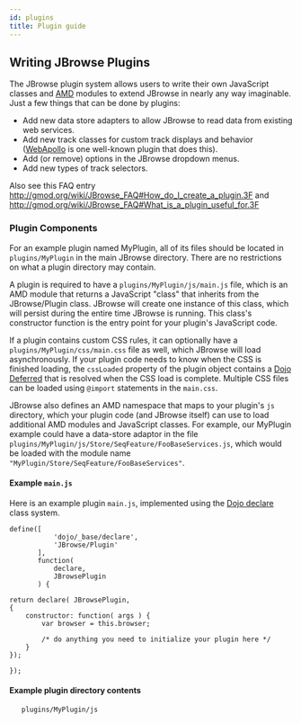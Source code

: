 ```yaml
---
id: plugins
title: Plugin guide
---
```


## Writing JBrowse Plugins

The JBrowse plugin system allows users to write their own JavaScript classes and [AMD](https://github.com/amdjs/amdjs-api/wiki/AMD) modules to extend JBrowse in nearly any way imaginable. Just a few things that can be done by plugins:

-   Add new data store adapters to allow JBrowse to read data from existing web services.
-   Add new track classes for custom track displays and behavior ([WebApollo](http://gmod.org/wiki/WebApollo) is one well-known plugin that does this).
-   Add (or remove) options in the JBrowse dropdown menus.
-   Add new types of track selectors.

Also see this FAQ entry <http://gmod.org/wiki/JBrowse_FAQ#How_do_I_create_a_plugin.3F> and <http://gmod.org/wiki/JBrowse_FAQ#What_is_a_plugin_useful_for.3F>

### Plugin Components

For an example plugin named MyPlugin, all of its files should be located in `plugins/MyPlugin` in the main JBrowse directory. There are no restrictions on what a plugin directory may contain.

A plugin is required to have a `plugins/MyPlugin/js/main.js` file, which is an AMD module that returns a JavaScript "class" that inherits from the JBrowse/Plugin class. JBrowse will create one instance of this class, which will persist during the entire time JBrowse is running. This class's constructor function is the entry point for your plugin's JavaScript code.

If a plugin contains custom CSS rules, it can optionally have a `plugins/MyPlugin/css/main.css` file as well, which JBrowse will load asynchronously. If your plugin code needs to know when the CSS is finished loading, the `cssLoaded` property of the plugin object contains a [Dojo Deferred](http://dojotoolkit.org/api/1.8/dojo/Deferred) that is resolved when the CSS load is complete. Multiple CSS files can be loaded using `@import` statements in the `main.css`.

JBrowse also defines an AMD namespace that maps to your plugin's `js` directory, which your plugin code (and JBrowse itself) can use to load additional AMD modules and JavaScript classes. For example, our MyPlugin example could have a data-store adaptor in the file `plugins/MyPlugin/js/Store/SeqFeature/FooBaseServices.js`, which would be loaded with the module name `"MyPlugin/Store/SeqFeature/FooBaseServices"`.

#### Example `main.js`

Here is an example plugin `main.js`, implemented using the [Dojo declare](http://dojotoolkit.org/documentation/tutorials/1.8/declare/) class system.

~~~~ {.javascript}
define([
           'dojo/_base/declare',
           'JBrowse/Plugin'
       ],
       function(
           declare,
           JBrowsePlugin
       ) {

return declare( JBrowsePlugin,
{
    constructor: function( args ) {
        var browser = this.browser;

        /* do anything you need to initialize your plugin here */
    }
});

});
~~~~

#### Example plugin directory contents
```
   plugins/MyPlugin/js
